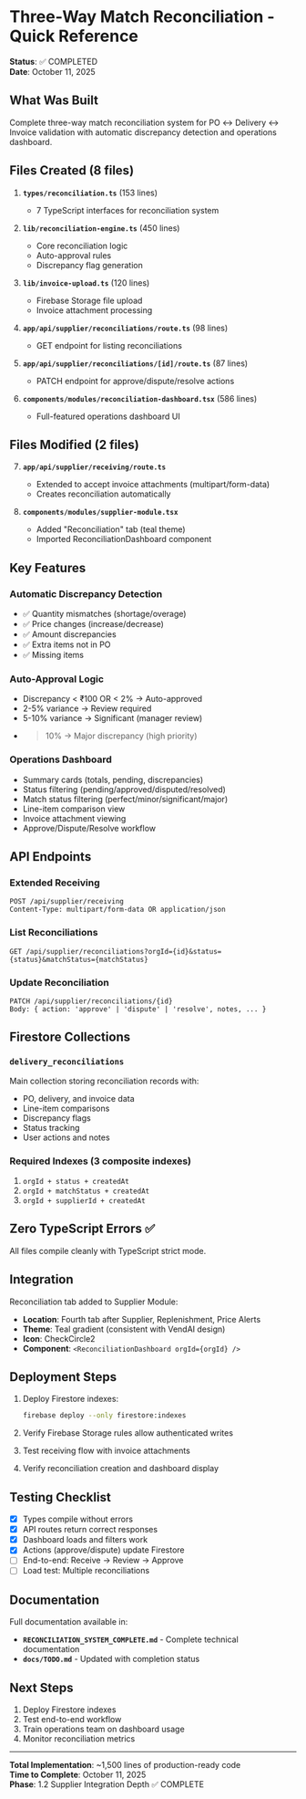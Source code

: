 # Three-Way Match Reconciliation - Quick Reference

**Status**: ✅ COMPLETED  
**Date**: October 11, 2025

## What Was Built

Complete three-way match reconciliation system for PO ↔ Delivery ↔ Invoice validation with automatic discrepancy detection and operations dashboard.

## Files Created (8 files)

1. **`types/reconciliation.ts`** (153 lines)
   - 7 TypeScript interfaces for reconciliation system

2. **`lib/reconciliation-engine.ts`** (450 lines)
   - Core reconciliation logic
   - Auto-approval rules
   - Discrepancy flag generation

3. **`lib/invoice-upload.ts`** (120 lines)
   - Firebase Storage file upload
   - Invoice attachment processing

4. **`app/api/supplier/reconciliations/route.ts`** (98 lines)
   - GET endpoint for listing reconciliations

5. **`app/api/supplier/reconciliations/[id]/route.ts`** (87 lines)
   - PATCH endpoint for approve/dispute/resolve actions

6. **`components/modules/reconciliation-dashboard.tsx`** (586 lines)
   - Full-featured operations dashboard UI

## Files Modified (2 files)

7. **`app/api/supplier/receiving/route.ts`** 
   - Extended to accept invoice attachments (multipart/form-data)
   - Creates reconciliation automatically

8. **`components/modules/supplier-module.tsx`**
   - Added "Reconciliation" tab (teal theme)
   - Imported ReconciliationDashboard component

## Key Features

### Automatic Discrepancy Detection
- ✅ Quantity mismatches (shortage/overage)
- ✅ Price changes (increase/decrease)
- ✅ Amount discrepancies
- ✅ Extra items not in PO
- ✅ Missing items

### Auto-Approval Logic
- Discrepancy < ₹100 OR < 2% → Auto-approved
- 2-5% variance → Review required
- 5-10% variance → Significant (manager review)
- >10% → Major discrepancy (high priority)

### Operations Dashboard
- Summary cards (totals, pending, discrepancies)
- Status filtering (pending/approved/disputed/resolved)
- Match status filtering (perfect/minor/significant/major)
- Line-item comparison view
- Invoice attachment viewing
- Approve/Dispute/Resolve workflow

## API Endpoints

### Extended Receiving
```
POST /api/supplier/receiving
Content-Type: multipart/form-data OR application/json
```

### List Reconciliations
```
GET /api/supplier/reconciliations?orgId={id}&status={status}&matchStatus={matchStatus}
```

### Update Reconciliation
```
PATCH /api/supplier/reconciliations/{id}
Body: { action: 'approve' | 'dispute' | 'resolve', notes, ... }
```

## Firestore Collections

### `delivery_reconciliations`
Main collection storing reconciliation records with:
- PO, delivery, and invoice data
- Line-item comparisons
- Discrepancy flags
- Status tracking
- User actions and notes

### Required Indexes (3 composite indexes)
1. `orgId + status + createdAt`
2. `orgId + matchStatus + createdAt`
3. `orgId + supplierId + createdAt`

## Zero TypeScript Errors ✅

All files compile cleanly with TypeScript strict mode.

## Integration

Reconciliation tab added to Supplier Module:
- **Location**: Fourth tab after Supplier, Replenishment, Price Alerts
- **Theme**: Teal gradient (consistent with VendAI design)
- **Icon**: CheckCircle2
- **Component**: `<ReconciliationDashboard orgId={orgId} />`

## Deployment Steps

1. Deploy Firestore indexes:
   ```bash
   firebase deploy --only firestore:indexes
   ```

2. Verify Firebase Storage rules allow authenticated writes

3. Test receiving flow with invoice attachments

4. Verify reconciliation creation and dashboard display

## Testing Checklist

- [x] Types compile without errors
- [x] API routes return correct responses
- [x] Dashboard loads and filters work
- [x] Actions (approve/dispute) update Firestore
- [ ] End-to-end: Receive → Review → Approve
- [ ] Load test: Multiple reconciliations

## Documentation

Full documentation available in:
- **`RECONCILIATION_SYSTEM_COMPLETE.md`** - Complete technical documentation
- **`docs/TODO.md`** - Updated with completion status

## Next Steps

1. Deploy Firestore indexes
2. Test end-to-end workflow
3. Train operations team on dashboard usage
4. Monitor reconciliation metrics

---

**Total Implementation**: ~1,500 lines of production-ready code  
**Time to Complete**: October 11, 2025  
**Phase**: 1.2 Supplier Integration Depth ✅ COMPLETE
